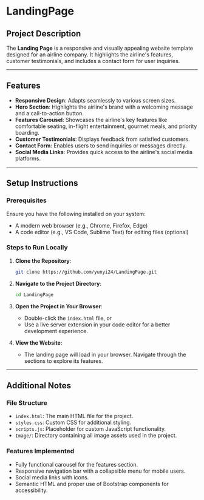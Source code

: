 # LandingPage

## Project Description
The **Landing Page** is a responsive and visually appealing website template designed for an airline company. It highlights the airline's features, customer testimonials, and includes a contact form for user inquiries.

---

## Features
- **Responsive Design**: Adapts seamlessly to various screen sizes.
- **Hero Section**: Highlights the airline's brand with a welcoming message and a call-to-action button.
- **Features Carousel**: Showcases the airline's key features like comfortable seating, in-flight entertainment, gourmet meals, and priority boarding.
- **Customer Testimonials**: Displays feedback from satisfied customers.
- **Contact Form**: Enables users to send inquiries or messages directly.
- **Social Media Links**: Provides quick access to the airline's social media platforms.

---

## Setup Instructions

### Prerequisites
Ensure you have the following installed on your system:
- A modern web browser (e.g., Chrome, Firefox, Edge)
- A code editor (e.g., VS Code, Sublime Text) for editing files (optional)

### Steps to Run Locally
1. **Clone the Repository**:
   ```bash
   git clone https://github.com/yunyi24/LandingPage.git
   ```

2. **Navigate to the Project Directory**:
   ```bash
   cd LandingPage
   ```

3. **Open the Project in Your Browser**:
   - Double-click the `index.html` file, or
   - Use a live server extension in your code editor for a better development experience.

4. **View the Website**:
   - The landing page will load in your browser. Navigate through the sections to explore its features.

---

## Additional Notes

### File Structure
- `index.html`: The main HTML file for the project.
- `styles.css`: Custom CSS for additional styling.
- `scripts.js`: Placeholder for custom JavaScript functionality.
- `Image/`: Directory containing all image assets used in the project.

### Features Implemented
- Fully functional carousel for the features section.
- Responsive navigation bar with a collapsible menu for mobile users.
- Social media links with icons.
- Semantic HTML and proper use of Bootstrap components for accessibility.

